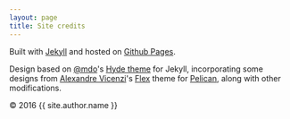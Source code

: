 ```yaml
---
layout: page
title: Site credits
---
```


Built with <a href="http://jekyllrb.com" target="_blank">Jekyll</a> and hosted on <a href="https://pages.github.com/" target="_blank">Github Pages</a>.

Design based on [@mdo](https://twitter.com/mdo)'s [Hyde theme](https://github.com/poole/hyde) for Jekyll,
incorporating some designs from <a href="http://alexandrevicenzi.com" target="_blank">Alexandre Vicenzi</a>'s
<a href="https://github.com/alexandrevicenzi/flex" target="_blank">Flex</a> theme for
<a href="http://getpelican.com" target="_blank">Pelican</a>, along with other modifications.


&copy; 2016 {{ site.author.name }}
